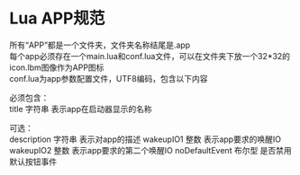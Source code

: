 # Lua APP规范

所有“APP”都是一个文件夹，文件夹名称结尾是.app  
每个app必须存在一个main.lua和conf.lua文件，可以在文件夹下放一个32*32的icon.lbm图像作为APP图标  
conf.lua为app参数配置文件，UTF8编码，包含以下内容  

必须包含：  
title 字符串 表示app在启动器显示的名称  

可选：  
description 字符串 表示对app的描述
wakeupIO1 整数 表示app要求的唤醒IO
wakeupIO2 整数 表示app要求的第二个唤醒IO
noDefaultEvent 布尔型 是否禁用默认按钮事件
